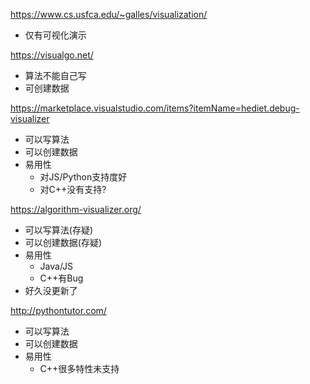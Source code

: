 https://www.cs.usfca.edu/~galles/visualization/

- 仅有可视化演示

https://visualgo.net/

- 算法不能自己写
- 可创建数据

https://marketplace.visualstudio.com/items?itemName=hediet.debug-visualizer

- 可以写算法
- 可以创建数据
- 易用性
  - 对JS/Python支持度好
  - 对C++没有支持?


https://algorithm-visualizer.org/ 

- 可以写算法(存疑)
- 可以创建数据(存疑)
- 易用性
  - Java/JS
  - C++有Bug
- 好久没更新了

http://pythontutor.com/

- 可以写算法
- 可以创建数据
- 易用性
  - C++很多特性未支持